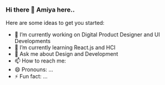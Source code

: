 ### Hi there 👋 Amiya here..

Here are some ideas to get you started:

- 🔭 I’m currently working on Digital Product Designer and UI Developments
- 🌱 I’m currently learning React.js and HCI
- 💬 Ask me about Design and Development
- 📫 How to reach me: 
- 😄 Pronouns: ...
- ⚡ Fun fact: ...
